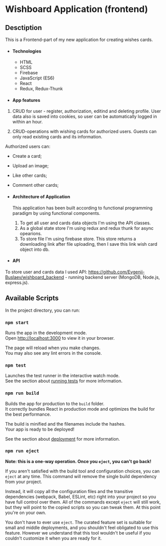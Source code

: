 # Wishboard Application (frontend)

## Desctiption

This is a Frontend-part of my new application for creating wishes cards.

- #### Technologies
  - HTML
  - SCSS
  - Firebase
  - JavaScript (ES6)
  - React
  - Redux, Redux-Thunk

* #### App features

1. CRUD for user - register, authorization, editind and deleting profile. User data also is saved into cookies, so user can be automatically logged in within an hour.

2. CRUD-operations with wishing cards for authorized users. Guests can only read existing cards and its information.

Authorized users can:

- Create a card;
- Upload an image;
- Like other cards;
- Comment other cards;

- #### Architecture of Application

  This application has been built according to functional programming paradigm by using functional components.

  1. To get all user and cards data objects I'm using the API classes.
  2. As a global state store I'm using redux and redux thunk for async opearions.
  3. To store file I'm using firebase store. This store returns a downloading link after file uploading, then I save this link wish card object into db.

- #### API

To store user and cards data I used API: https://github.com/Evgenii-Buslaev/wishboard_backend - running backend server (MongoDB, Node.js, express.js).

## Available Scripts

In the project directory, you can run:

### `npm start`

Runs the app in the development mode.\
Open [http://localhost:3000](http://localhost:3000) to view it in your browser.

The page will reload when you make changes.\
You may also see any lint errors in the console.

### `npm test`

Launches the test runner in the interactive watch mode.\
See the section about [running tests](https://facebook.github.io/create-react-app/docs/running-tests) for more information.

### `npm run build`

Builds the app for production to the `build` folder.\
It correctly bundles React in production mode and optimizes the build for the best performance.

The build is minified and the filenames include the hashes.\
Your app is ready to be deployed!

See the section about [deployment](https://facebook.github.io/create-react-app/docs/deployment) for more information.

### `npm run eject`

**Note: this is a one-way operation. Once you `eject`, you can't go back!**

If you aren't satisfied with the build tool and configuration choices, you can `eject` at any time. This command will remove the single build dependency from your project.

Instead, it will copy all the configuration files and the transitive dependencies (webpack, Babel, ESLint, etc) right into your project so you have full control over them. All of the commands except `eject` will still work, but they will point to the copied scripts so you can tweak them. At this point you're on your own.

You don't have to ever use `eject`. The curated feature set is suitable for small and middle deployments, and you shouldn't feel obligated to use this feature. However we understand that this tool wouldn't be useful if you couldn't customize it when you are ready for it.
